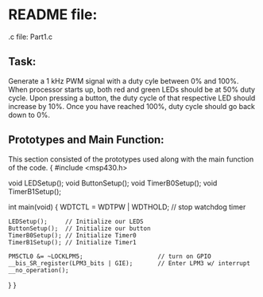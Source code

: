 # README file:
.c file: Part1.c

## Task:
Generate a 1 kHz PWM signal with a duty cyle between 0% and 100%. When processor starts up, both red and green LEDs should be at 50% duty cycle. Upon pressing a button, the duty cycle of that respective LED should increase by 10%. Once you have reached 100%, duty cycle should go back down to 0%.

## Prototypes and Main Function:
This section consisted of the prototypes used along with the main function of the code.
{
#include <msp430.h>


void LEDSetup();
void ButtonSetup();
void TimerB0Setup();
void TimerB1Setup();


int main(void)
{
    WDTCTL = WDTPW | WDTHOLD;                 // stop watchdog timer

    LEDSetup();     // Initialize our LEDS
    ButtonSetup();  // Initialize our button
    TimerB0Setup(); // Initialize Timer0
    TimerB1Setup(); // Initialize Timer1

    PM5CTL0 &= ~LOCKLPM5;                     // turn on GPIO
    __bis_SR_register(LPM3_bits | GIE);       // Enter LPM3 w/ interrupt
    __no_operation();
}
}
